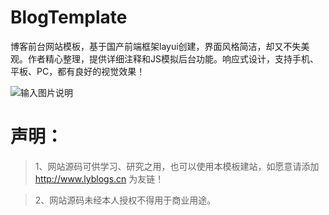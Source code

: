 # BlogTemplate
博客前台网站模板，基于国产前端框架layui创建，界面风格简洁，却又不失美观。作者精心整理，提供详细注释和JS模拟后台功能。响应式设计，支持手机、平板、PC，都有良好的视觉效果！

![输入图片说明](http://git.oschina.net/uploads/images/2017/0320/204155_a6492819_1098607.jpeg "在这里输入图片标题")

# 声明：
>    1、网站源码可供学习、研究之用，也可以使用本模板建站，如愿意请添加 http://www.lyblogs.cn 为友链！

>   2、网站源码未经本人授权不得用于商业用途。

